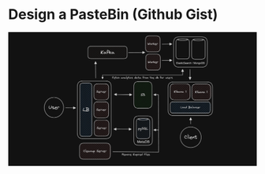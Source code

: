 # Design a PasteBin (Github Gist)

![pastbin](../../Images/PasteBin%20(Github%20Gist)/pastebin-githubgist.png)
